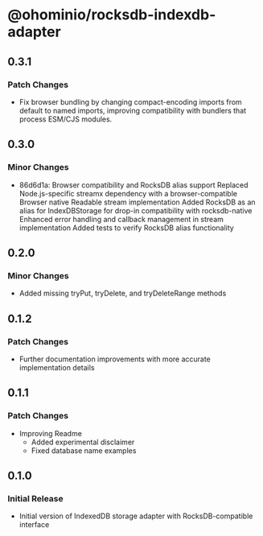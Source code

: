 # @ohominio/rocksdb-indexdb-adapter

## 0.3.1

### Patch Changes

- Fix browser bundling by changing compact-encoding imports from default to named imports, improving compatibility with bundlers that process ESM/CJS modules.

## 0.3.0

### Minor Changes

- 86d6d1a: Browser compatibility and RocksDB alias support
  Replaced Node.js-specific streamx dependency with a browser-compatible
  Browser native Readable stream implementation
  Added RocksDB as an alias for IndexDBStorage for drop-in compatibility
  with rocksdb-native
  Enhanced error handling and callback management in stream implementation
  Added tests to verify RocksDB alias functionality

## 0.2.0

### Minor Changes

- Added missing tryPut, tryDelete, and tryDeleteRange methods

## 0.1.2

### Patch Changes

- Further documentation improvements with more accurate implementation details

## 0.1.1

### Patch Changes

- Improving Readme
  - Added experimental disclaimer
  - Fixed database name examples

## 0.1.0

### Initial Release

- Initial version of IndexedDB storage adapter with RocksDB-compatible interface
